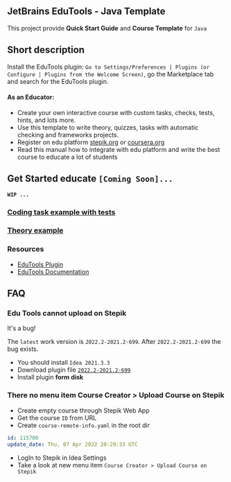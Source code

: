 JetBrains EduTools - Java Template
---

This project provide **Quick Start Guide** and **Course Template** for `Java`

## Short description

Install the EduTools plugin: `Go to Settings/Preferences | Plugins (or Configure | Plugins from the Welcome Screen)`, 
go the Marketplace tab and search for the EduTools plugin.

#### As an Educator:
- Create your own interactive course with custom tasks, checks, tests, hints, and lots more.
- Use this template to write theory, quizzes, tasks with automatic checking and frameworks projects.
- Register on edu platform [stepik.org](https://stepik.org/) or [coursera.org](https://www.coursera.org/)
- Read this manual how to integrate with edu platform and write the best course to educate a lot of students 

## Get Started educate `[Coming Soon]...`

**`WIP ...`**

### [Coding task example with tests](Template/Task/Example%201)

### [Theory example](Template/Theory/Example)

### Resources

- [EduTools Plugin](https://plugins.jetbrains.com/plugin/10081-edutools)
- [EduTools Documentation](https://plugins.jetbrains.com/plugin/10081-edutools/docs)

## FAQ

### Edu Tools cannot upload on Stepik
It's a bug!

The `latest` work version is `2022.2-2021.2-699`. After `2022.2-2021.2-699` the bug exists.
- You should install `Idea 2021.3.3`
- Download plugin file [`2022.2-2021.2-699`](https://plugins.jetbrains.com/plugin/10081-edutools/versions/stable/160949)
- Install plugin **form disk**

### There no menu item Course Creator > Upload Course on Stepik
- Create empty course through Stepik Web App
- Get the course `ID` from URL
- Create `course-remote-info.yaml` in the root dir
```yaml
id: 115700
update_date: Thu, 07 Apr 2022 20:29:33 UTC
```
- LogIn to Stepik in Idea Settings
- Take a look at new menu item `Course Creator > Upload Course on Stepik`